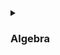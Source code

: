 <details>
     <summary> <h3>Algebra</h3></summary>
    • <a href="https://github.com/Mubeen-Ahmad/Math_for_Ai/blob/main/introduction_Algebra.ipynb">Introduction Algebra</a><br>
 </details>



